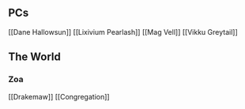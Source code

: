 ## PCs
[[Dane Hallowsun]]
[[Lixivium Pearlash]]
[[Mag Vell]]
[[Vikku Greytail]]

## The World
### Zoa
[[Drakemaw]]
[[Congregation]]